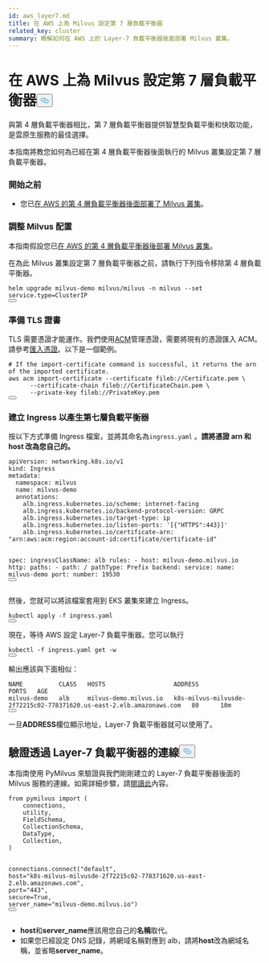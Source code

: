 ```yaml
---
id: aws_layer7.md
title: 在 AWS 上為 Milvus 設定第 7 層負載平衡器
related_key: cluster
summary: 瞭解如何在 AWS 上的 Layer-7 負載平衡器後面部署 Milvus 叢集。
---
```

<h1 id="Set-up-a-Layer-7-Load-Balancer-for-Milvus-on-AWS" class="common-anchor-header">在 AWS 上為 Milvus 設定第 7 層負載平衡器<button data-href="#Set-up-a-Layer-7-Load-Balancer-for-Milvus-on-AWS" class="anchor-icon" translate="no">
      <svg translate="no"
        aria-hidden="true"
        focusable="false"
        height="20"
        version="1.1"
        viewBox="0 0 16 16"
        width="16"
      >
        <path
          fill="#0092E4"
          fill-rule="evenodd"
          d="M4 9h1v1H4c-1.5 0-3-1.69-3-3.5S2.55 3 4 3h4c1.45 0 3 1.69 3 3.5 0 1.41-.91 2.72-2 3.25V8.59c.58-.45 1-1.27 1-2.09C10 5.22 8.98 4 8 4H4c-.98 0-2 1.22-2 2.5S3 9 4 9zm9-3h-1v1h1c1 0 2 1.22 2 2.5S13.98 12 13 12H9c-.98 0-2-1.22-2-2.5 0-.83.42-1.64 1-2.09V6.25c-1.09.53-2 1.84-2 3.25C6 11.31 7.55 13 9 13h4c1.45 0 3-1.69 3-3.5S14.5 6 13 6z"
        ></path>
      </svg>
    </button></h1><p>與第 4 層負載平衡器相比，第 7 層負載平衡器提供智慧型負載平衡和快取功能，是雲原生服務的最佳選擇。</p>
<p>本指南將教您如何為已經在第 4 層負載平衡器後面執行的 Milvus 叢集設定第 7 層負載平衡器。</p>
<h3 id="Before-your-start" class="common-anchor-header">開始之前</h3><ul>
<li>您已<a href="/docs/zh-hant/eks.md">在 AWS 的第 4 層負載平衡器後面部署了 Milvus 叢集</a>。</li>
</ul>
<h3 id="Tweak-Milvus-configurations" class="common-anchor-header">調整 Milvus 配置</h3><p>本指南假設您已<a href="/docs/zh-hant/eks.md">在 AWS 的第 4 層負載平衡器後部署 Milvus 叢集</a>。</p>
<p>在為此 Milvus 叢集設定第 7 層負載平衡器之前，請執行下列指令移除第 4 層負載平衡器。</p>
<pre><code translate="no" class="language-bash">helm upgrade milvus-demo milvus/milvus -n milvus --<span class="hljs-built_in">set</span> service.<span class="hljs-built_in">type</span>=ClusterIP
<button class="copy-code-btn"></button></code></pre>
<h3 id="Prepare-TLS-certificates" class="common-anchor-header">準備 TLS 證書</h3><p>TLS 需要憑證才能運作。我們使用<a href="https://docs.aws.amazon.com/acm/latest/userguide/acm-overview.html">ACM</a>管理憑證，需要將現有的憑證匯入 ACM。請參考<a href="https://docs.aws.amazon.com/acm/latest/userguide/import-certificate-api-cli.html#import-certificate-api">匯入憑證</a>。以下是一個範例。</p>
<pre><code translate="no" class="language-bash"># If the <span class="hljs-keyword">import</span>-certificate command is successful, it returns the arn of the imported certificate.
aws acm <span class="hljs-keyword">import</span>-certificate --certificate fileb:<span class="hljs-comment">//Certificate.pem \</span>
      --certificate-chain fileb:<span class="hljs-comment">//CertificateChain.pem \</span>
      --private-key fileb:<span class="hljs-comment">//PrivateKey.pem  </span>
<button class="copy-code-btn"></button></code></pre>
<h3 id="Create-an-Ingress-to-generate-a-Layer-7-Load-Balancer" class="common-anchor-header">建立 Ingress 以產生第七層負載平衡器</h3><p>按以下方式準備 Ingress 檔案，並將其命名為<code translate="no">ingress.yaml</code> 。<strong>請將憑證 arn 和 host 改為您自己的。</strong></p>
<pre><code translate="no" class="language-yaml">apiVersion: networking.k8s.io/v1
kind: Ingress
metadata:
  namespace: milvus
  name: milvus-demo
  annotations:
    alb.ingress.kubernetes.io/scheme: internet-facing
    alb.ingress.kubernetes.io/backend-protocol-version: GRPC
    alb.ingress.kubernetes.io/target-type: ip
    alb.ingress.kubernetes.io/listen-ports: <span class="hljs-string">&#x27;[{&quot;HTTPS&quot;:443}]&#x27;</span>
    alb.ingress.kubernetes.io/certificate-arn: <span class="hljs-string">&quot;arn:aws:acm:region:account-id:certificate/certificate-id&quot;</span>

spec:
  ingressClassName: alb
  rules:
    - host: milvus-demo.milvus.io
      http:
        paths:
        - path: /
          pathType: Prefix
          backend:
            service:
              name: milvus-demo
              port:
                number: 19530
<button class="copy-code-btn"></button></code></pre>
<p>然後，您就可以將該檔案套用到 EKS 叢集來建立 Ingress。</p>
<pre><code translate="no" class="language-bash">kubectl apply -f ingress.yaml
<button class="copy-code-btn"></button></code></pre>
<p>現在，等待 AWS 設定 Layer-7 負載平衡器。您可以執行</p>
<pre><code translate="no" class="language-bash">kubectl -f ingress.yaml <span class="hljs-keyword">get</span> -w
<button class="copy-code-btn"></button></code></pre>
<p>輸出應該與下面相似：</p>
<pre><code translate="no" class="language-shell">NAME          CLASS   HOSTS                   ADDRESS                                                                PORTS   AGE
milvus-demo   alb     milvus-demo.milvus.io   k8s-milvus-milvusde-2f72215c02-778371620.us-east-2.elb.amazonaws.com   80      10m
<button class="copy-code-btn"></button></code></pre>
<p>一旦<strong>ADDRESS</strong>欄位顯示地址，Layer-7 負載平衡器就可以使用了。</p>
<h2 id="Verify-the-connection-through-the-Layer-7-load-balancer" class="common-anchor-header">驗證透過 Layer-7 負載平衡器的連線<button data-href="#Verify-the-connection-through-the-Layer-7-load-balancer" class="anchor-icon" translate="no">
      <svg translate="no"
        aria-hidden="true"
        focusable="false"
        height="20"
        version="1.1"
        viewBox="0 0 16 16"
        width="16"
      >
        <path
          fill="#0092E4"
          fill-rule="evenodd"
          d="M4 9h1v1H4c-1.5 0-3-1.69-3-3.5S2.55 3 4 3h4c1.45 0 3 1.69 3 3.5 0 1.41-.91 2.72-2 3.25V8.59c.58-.45 1-1.27 1-2.09C10 5.22 8.98 4 8 4H4c-.98 0-2 1.22-2 2.5S3 9 4 9zm9-3h-1v1h1c1 0 2 1.22 2 2.5S13.98 12 13 12H9c-.98 0-2-1.22-2-2.5 0-.83.42-1.64 1-2.09V6.25c-1.09.53-2 1.84-2 3.25C6 11.31 7.55 13 9 13h4c1.45 0 3-1.69 3-3.5S14.5 6 13 6z"
        ></path>
      </svg>
    </button></h2><p>本指南使用 PyMilvus 來驗證與我們剛剛建立的 Layer-7 負載平衡器後面的 Milvus 服務的連線。如需詳細步驟，請<a href="https://milvus.io/docs/v2.3.x/example_code.md">閱讀此</a>內容。</p>
<pre><code translate="no" class="language-python"><span class="hljs-keyword">from</span> pymilvus <span class="hljs-keyword">import</span> (
    connections,
    utility,
    FieldSchema,
    CollectionSchema,
    DataType,
    Collection,
)

connections.connect(<span class="hljs-string">&quot;default&quot;</span>, host=<span class="hljs-string">&quot;k8s-milvus-milvusde-2f72215c02-778371620.us-east-2.elb.amazonaws.com&quot;</span>, port=<span class="hljs-string">&quot;443&quot;</span>, secure=<span class="hljs-literal">True</span>, server_name=<span class="hljs-string">&quot;milvus-demo.milvus.io&quot;</span>)
<button class="copy-code-btn"></button></code></pre>
<div class="alert note">
<ul>
<li><strong>host</strong>和<strong>server_name</strong>應該用您自己的<strong>名稱</strong>取代。</li>
<li>如果您已經設定 DNS 記錄，將網域名稱對應到 alb，請將<strong>host</strong>改為網域名稱，並省略<strong>server_name</strong>。</li>
</ul>
</div>
